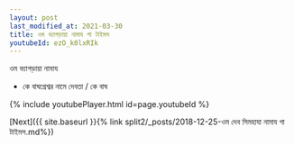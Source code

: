 ```yaml
---
layout: post
last_modified_at: 2021-03-30
title: ওম ভ্যাগড়ায়া নামায গা টাইমস
youtubeId: ezO_k0lxRIk
---
```

 
 
 ওম ভ্যাগড়ায়া নামায  
 
 -  কে বাঘগ্রেশ্বর নামে দেবতা / কে বাঘ 
 
  
 
  
 
 
 
 
 
 


{% include youtubePlayer.html id=page.youtubeId %}
 
[Next]({{ site.baseurl }}{% link  split2/_posts/2018-12-25-ওম দেব সিমহাযা নামায গা টাইমস.md%})
 
